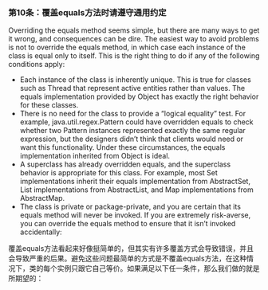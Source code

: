 ### 第10条：覆盖equals方法时请遵守通用约定

Overriding the equals method seems simple, but there are many ways to get it wrong, and consequences can be dire. The easiest way to avoid problems is not to override the equals method, in which case each instance of the class is equal only to itself. This is the right thing to do if any of the following conditions apply:

* Each instance of the class is inherently unique. This is true for classes such as Thread that represent active entities rather than values. The equals implementation provided by Object has exactly the right behavior for these classes.
* There is no need for the class to provide a “logical equality” test. For example, java.util.regex.Pattern could have overridden equals to check whether two Pattern instances represented exactly the same regular expression, but the designers didn’t think that clients would need or want this functionality. Under these circumstances, the equals implementation inherited from Object is ideal.
* A superclass has already overridden equals, and the superclass behavior is appropriate for this class. For example, most Set implementations inherit their equals implementation from AbstractSet, List implementations from AbstractList, and Map implementations from AbstractMap.
* The class is private or package-private, and you are certain that its equals method will never be invoked. If you are extremely risk-averse, you can override the equals method to ensure that it isn’t invoked accidentally:

覆盖equals方法看起来好像挺简单的，但其实有许多覆盖方式会导致错误，并且会导致严重的后果。避免这些问题最简单的方式是不覆盖equals方法，在这种情况下，类的每个实例只跟它自己等价。如果满足以下任一条件，那么我们做的就是所期望的：







